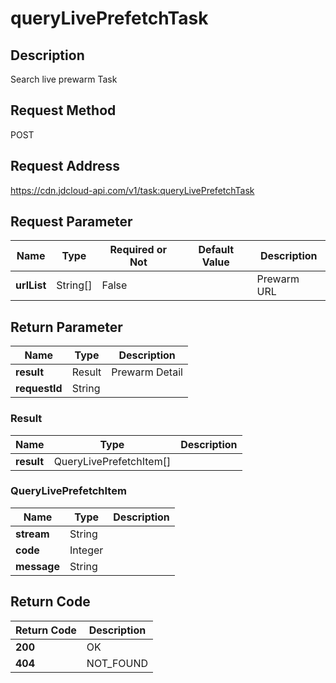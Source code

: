# queryLivePrefetchTask


## Description
Search live prewarm Task

## Request Method
POST

## Request Address
https://cdn.jdcloud-api.com/v1/task:queryLivePrefetchTask


## Request Parameter
|Name|Type|Required or Not|Default Value|Description|
|---|---|---|---|---|
|**urlList**|String[]|False| |Prewarm URL|


## Return Parameter
|Name|Type|Description|
|---|---|---|
|**result**|Result|Prewarm Detail|
|**requestId**|String| |

### Result
|Name|Type|Description|
|---|---|---|
|**result**|QueryLivePrefetchItem[]| |
### QueryLivePrefetchItem
|Name|Type|Description|
|---|---|---|
|**stream**|String| |
|**code**|Integer| |
|**message**|String| |

## Return Code
|Return Code|Description|
|---|---|
|**200**|OK|
|**404**|NOT_FOUND|
